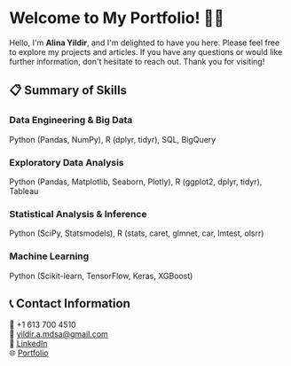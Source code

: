 # Welcome to My Portfolio! 👩‍💻

Hello, I'm **Alina Yildir**, and I'm delighted to have you here. Please feel free to explore my projects and articles. If you have any questions or would like further information, don't hesitate to reach out. Thank you for visiting!

## 📋 Summary of Skills

### Data Engineering & Big Data
Python (Pandas, NumPy), R (dplyr, tidyr), SQL, BigQuery

### Exploratory Data Analysis
Python (Pandas, Matplotlib, Seaborn, Plotly), R (ggplot2, dplyr, tidyr), Tableau

### Statistical Analysis & Inference
Python (SciPy, Statsmodels), R (stats, caret, glmnet, car, lmtest, olsrr)

### Machine Learning
Python (Scikit-learn, TensorFlow, Keras, XGBoost)

## 📞 Contact Information

📱 +1 613 700 4510  
📧 yildir.a.mdsa@gmail.com  
🔗 [LinkedIn](https://www.linkedin.com/in/yildiramdsa/)  
🌐 [Portfolio](https://yildiramdsa.github.io)
